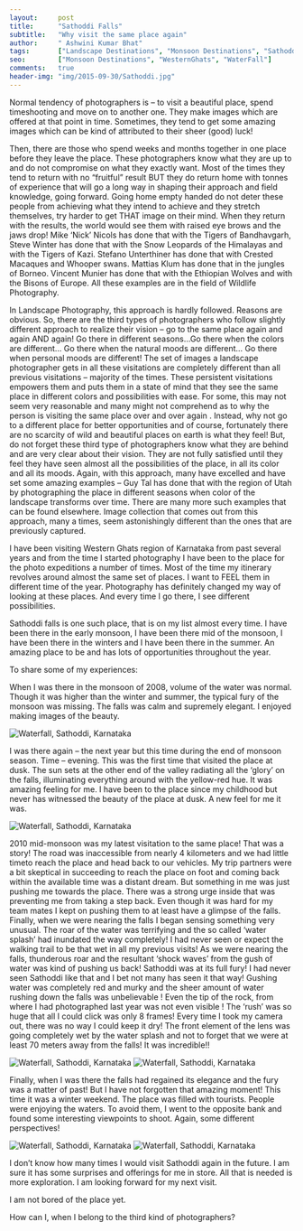 ```yaml
---
layout:     post
title:      "Sathoddi Falls"
subtitle:   "Why visit the same place again"
author:     " Ashwini Kumar Bhat"
tags:       ["Landscape Destinations", "Monsoon Destinations", "Sathoddi"]
seo:		["Monsoon Destinations", "WesternGhats", "WaterFall"]
comments:   true
header-img: "img/2015-09-30/Sathoddi.jpg"
---
```

<p>Normal tendency of photographers is – to  visit a beautiful place, spend timeshooting and move on to another one. They make images which are offered at that point in time. Sometimes, they tend to get some amazing images which can be  kind of attributed to their sheer (good) luck!</p>


<p>Then, there are those who spend weeks and months together in one place before they leave the place. These photographers know what they are up to and do not compromise on what they exactly want. Most of the times they tend to return with no “fruitful” result BUT they do return home with tonnes of experience that will go a long way in shaping their approach and field knowledge, going forward. Going home empty handed do not deter these people from achieving what they intend to achieve and they stretch themselves, try harder to get THAT image on their mind. When they return with the results, the world would see them with raised eye brows and the jaws drop! Mike ‘Nick’ Nicols has done that with the Tigers of Bandhavgarh, Steve Winter has done that with the Snow Leopards of the Himalayas and with the Tigers of Kazi. Stefano Unterthiner has done that with Crested Macaques and Whooper swans. Mattias Klum has done that in the jungles of Borneo. Vincent Munier has done that with the Ethiopian Wolves and with the Bisons of Europe. All these examples are in the field of Wildlife Photography. </p>

<p>In Landscape Photography, this approach is hardly followed. Reasons are obvious. So, there are the third types of photographers who follow slightly different approach to realize their vision – go to the same place again and again AND again! Go there in different seasons…Go there when the colors are different… Go there when the natural moods are different… Go there when personal moods are different! The set of images a landscape photographer gets in all these visitations are  completely different than all previous visitations – majority of the times. These persistent visitations empowers them and puts them in a state of mind that they see the same place in different colors and  possibilities with ease. For some, this may not seem very reasonable and many might not comprehend as to why the person is visiting the same place over and over again . Instead, why not go to a different place for better opportunities and of course, fortunately there are no scarcity of wild and beautiful places on earth is what they feel! But, do not forget these third type of photographers know what they are behind and are very clear about their vision. They are not fully satisfied until they feel they have seen almost all the possibilities of the place, in all its color and all its moods. Again, with this approach, many have excelled and have set some amazing examples – Guy Tal has done that with the region of Utah by photographing the place in different seasons when color of the landscape transforms over time. There are many more such examples that can be found elsewhere. Image collection that comes out from this approach, many a times, seem astonishingly different than the ones that are previously captured.</p>

<p>I have been visiting Western Ghats region of Karnataka from past several years and from the time I started photography I have been to the place for the photo expeditions a number of times. Most of the time my itinerary revolves around almost the same set of places. I want to FEEL them in different time of the year. Photography has definitely changed my way of looking at these places. And every time I go there, I see different possibilities.</p>

<p>Sathoddi falls is one such place, that is on my list almost every time. I have been there in the early monsoon, I have been there mid of the monsoon, I have been there in the winters and I have been there in the summer. An amazing place to be and has lots of opportunities throughout the year.</p>

<p>To share some of my experiences:</p>

<p>When I was there in the monsoon of 2008, volume of the water was normal. Though it was higher than the winter and summer, the typical fury of the monsoon was missing. The falls was calm and supremely elegant. I enjoyed making images of the beauty. </p>

<img src="{{ site.baseurl }}/img/2015-09-30/Sathoddi.jpg" alt="Waterfall, Sathoddi, Karnataka">

<p>I was there again – the next year but this time  during the end of monsoon season. Time – evening. This was the first time that visited the place at dusk. The sun sets at the other end of the valley radiating all the ‘glory’ on the falls, illuminating everything around with the yellow-red hue. It was amazing feeling for me. I have been to the place since my childhood but never has witnessed the beauty of the place at dusk. A new feel for me it was. </p>

<img src="{{ site.baseurl }}/img/2015-09-30/Sathoddi1.jpg" alt="Waterfall, Sathoddi, Karnataka">

<p>2010 mid-monsoon was my latest visitation to the same place! That was a story! The road was inaccessible from nearly 4 kilometers and we had little timeto reach the place and head back to our vehicles. My trip partners were a bit skeptical in succeeding to reach the place on foot and coming back within the available time was a distant dream. But something in me was just pushing me towards the place. There was a strong urge inside that was preventing me from taking a step back. Even though it was hard for my team mates I kept on pushing them to at least have a glimpse of the falls. Finally, when we were nearing the falls I began sensing something very unusual. The roar of the water was terrifying and the so called ‘water splash’ had inundated the way completely! I had never seen or expect the walking trail to be that wet in all my previous visits! As we were nearing the falls, thunderous roar and the resultant  ‘shock waves’ from the gush of water was kind of pushing us back! Sathoddi was at its full fury! I had never seen Sathoddi like that and I bet not many has seen it that way! Gushing water was completely red and murky and the sheer amount of water rushing down the falls was unbelievable ! Even the tip of  the rock, from where I had photographed last year was not even visible ! The ‘rush’ was so huge that all I could click was only 8 frames! Every time I took my camera out, there was no way I could keep it dry! The front element of the lens was going completely wet by the water splash and not to forget that we were at least 70 meters away from the falls! It was incredible!! </p>

<img src="{{ site.baseurl }}/img/2015-09-30/Sathoddi2.jpg" alt="Waterfall, Sathoddi, Karnataka">
<img src="{{ site.baseurl }}/img/2015-09-30/Sathoddi3.jpg" alt="Waterfall, Sathoddi, Karnataka">


<p>Finally, when I was there the falls had regained its elegance and the fury was a matter of past! But I have not forgotten that amazing moment! This time it was a winter weekend. The place was  filled with tourists.  People were enjoying the waters. To avoid them, I went to the opposite bank and found some interesting viewpoints to shoot. Again, some different perspectives! </p>

<img src="{{ site.baseurl }}/img/2015-09-30/Sathoddi4.jpg" alt="Waterfall, Sathoddi, Karnataka">
<img src="{{ site.baseurl }}/img/2015-09-30/Sathoddi5.jpg" alt="Waterfall, Sathoddi, Karnataka">

<p>I don’t know how many times I would visit Sathoddi again in the future. I am sure it has some surprises and offerings for me in store.  All that is needed is more exploration.  I am looking forward for my next visit.</p>

<p>I am not bored of the place yet.</p>

<p> How can I, when I belong to the third kind of photographers? </p>